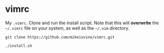 # vimrc
My `.vimrc`. Clone and run the install script. Note that this will **overwrite** the
`~/.vimrc` file on your system, as well as the `~/.vim` directory.

`git clone https://github.com/mikeiovine/vimrc.git`

`./install.sh`
